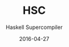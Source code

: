 ---
# Documentation: https://sourcethemes.com/academic/docs/managing-content/

title: "HSC"
subtitle: "Haskell Supercompiler"
summary: "The Haskell Supercompiler aims to bring back supercompilation to Haskell."
authors: []
tags: ["haskell", "supercompilation", "optimization", "partial evaluation", "static analysis", "theorem proving"]
# external_link: "https://gitlab.com/acuarica/hsc"
categories: []
date: 2019-11-17T19:13:55+01:00
date: 2016-04-27
lastmod: 2019-11-17T19:13:55+01:00
featured: false
draft: false

# Featured image
# To use, add an image named `featured.jpg/png` to your page's folder.
# Focal points: Smart, Center, TopLeft, Top, TopRight, Left, Right, BottomLeft, Bottom, BottomRight.
image:
  caption: ""
  focal_point: ""
  preview_only: false

# Projects (optional).
#   Associate this post with one or more of your projects.
#   Simply enter your project's folder or file name without extension.
#   E.g. `projects = ["internal-project"]` references `content/project/deep-learning/index.md`.
#   Otherwise, set `projects = []`.
projects: []
---